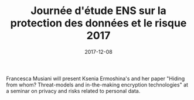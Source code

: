 ﻿---
title: Journée d'étude ENS sur la protection des données et le risque 2017


date: 2017-12-08

fulldate: 08.12.2017


location: Paris, France


event_url: http://www.giga-net.org/
---

Francesca Musiani will present Ksenia Ermoshina's and her paper "Hiding from whom? Threat-models and in-the-making encryption technologies" at a seminar on privacy and risks related to personal data.

 